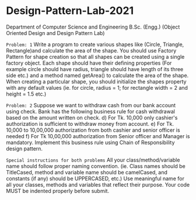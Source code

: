 # Design-Pattern-Lab-2021
Department of Computer Science and Engineering B.Sc. (Engg.) (Object Oriented Design and Design Pattern Lab)

``Problem: 1``
Write a program to create various shapes like (Circle, Triangle, Rectangle)and calculate the area of the shape. You should use Factory Pattern for shape creation so that all shapes can be created using a single factory object.
Each shape should have their defining properties (For example circle should have radius, triangle should have length of its three side etc.) and a method named getArea() to calculate the area of the shape.
When creating a particular shape, you should initialize the shapes property with any default values (ie. for circle, radius = 1; for rectangle width = 2 and height = 1.5 etc.)

``Problem: 2``
Suppose we want to withdraw cash from our bank account using check. Bank has the following business rule for cash withdrawal based on the amount written on check.
d) For Tk. 10,000 only cashier's authorization is sufficient to withdraw money from account.
e) For Tk. 10,000 to 10,00,000 authorization from both cashier and senior officer is needed
f) For Tk 10,00,000 authorization from Senior officer and Manager is mandatory.
Implement this business rule using Chain of Responsibility design pattern.

``Special instructions for both problems``
All your class/method/variable name should follow proper naming convention.
(ie. Class names should be TitleCased, method and variable name should be camelCased, and constants (if any) should be UPPERCASED, etc.)
Use meaningful name for all your classes, methods and variables that reflect their purpose.
Your code MUST be indented properly before submit.
